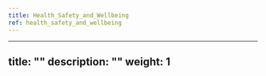 ```yaml
---
title: Health_Safety_and_Wellbeing
ref: health_safety_and_wellbeing
---
```

---
title: ""
description: ""
weight: 1
---